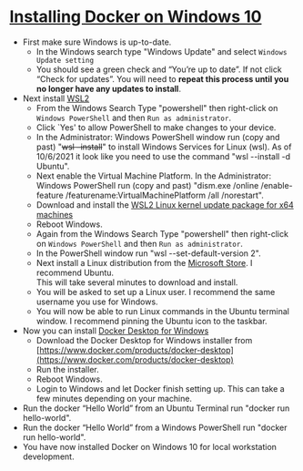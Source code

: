 # [Installing Docker on Windows 10](https://youtu.be/lIkxbE_We1I)

* First make sure Windows is up-to-date.
  * In the Windows search type "Windows Update" and select `Windows Update setting`
  * You should see a green check and “You’re up to date”.  If not click “Check for updates”.  You will 
  need to **repeat this process until you no longer have any updates to install**. 
* Next install [WSL2](https://docs.microsoft.com/en-us/windows/wsl/install-win10)
  * From the Windows Search Type "powershell" then right-click on `Windows PowerShell` and then `Run as administrator`.
  * Click `Yes' to allow PowerShell to make changes to your device.
  * In the Administrator: Windows PowerShell window run (copy and past) "~~wsl –install~~" to install Windows Services for 
  Linux (wsl).  As of 10/6/2021 it look like you need to use the command "wsl --install -d Ubuntu".
  * Next enable the Virtual Machine Platform.  In the Administrator: Windows PowerShell run (copy and past)
  "dism.exe /online /enable-feature /featurename:VirtualMachinePlatform /all /norestart".
  * Download and install the 
  [WSL2 Linux kernel update package for x64 machines](https://wslstorestorage.blob.core.windows.net/wslblob/wsl_update_x64.msi)
  * Reboot Windows.
  * Again from the Windows Search Type "powershell" then right-click on `Windows PowerShell` and then 
  `Run as administrator`.
  * In the PowerShell window run "wsl --set-default-version 2".
  * Next install a Linux distribution from the [Microsoft Store](https://aka.ms/wslstore).  I recommend Ubuntu.  
  This will take several minutes to download and install.
  * You will be asked to set up a Linux user.  I recommend the same username you use for Windows.
  * You will now be able to run Linux commands in the Ubuntu terminal window. I recommend pinning the Ubuntu icon 
  to the taskbar.
* Now you can install [Docker Desktop for Windows](https://docs.docker.com/docker-for-windows/install/)
  * Download the Docker Desktop for Windows installer from 
  [https://www.docker.com/products/docker-desktop](https://www.docker.com/products/docker-desktop)
  * Run the installer.
  * Reboot Windows.
  * Login to Windows and let Docker finish setting up.  This can take a few minutes depending on your machine.
* Run the docker “Hello World” from an Ubuntu Terminal run "docker run hello-world".
* Run the docker “Hello World” from a Windows PowerShell run "docker run hello-world".
* You have now installed Docker on Windows 10 for local workstation development.
